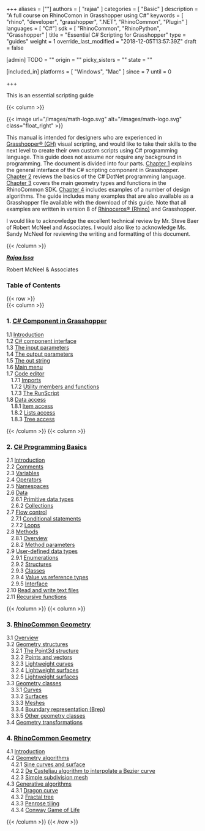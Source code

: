 +++
aliases = [""]
authors = [ "rajaa" ]
categories = [ "Basic" ]
description = "A full course on RhinoComon in Grasshopper using C#"
keywords = [ "rhino", "developer", "grasshopper", ".NET", "RhinoCommon", "Plugin"  ]
languages = [ "C#"]
sdk = [ "RhinoCommon", "RhinoPython", "Grasshopper" ]
title = "Essential C# Scripting for Grasshopper"
type = "guides"
weight = 1
override_last_modified = "2018-12-05T13:57:39Z"
draft = false

[admin]
TODO = ""
origin = ""
picky_sisters = ""
state = ""

[included_in]
platforms = [ "Windows", "Mac" ]
since = 7
until = 0

+++

This is an essential scripting guide

<div class="row">
<div class="col-12" markdown="1">   


</div>
{{< column >}}  

{{< image url="/images/math-logo.svg" alt="/images/math-logo.svg" class="float_right" >}}

This manual is intended for designers who are experienced in [Grasshopper® (GH)](www.grasshopper3d.com) visual scripting, and would like to take their skills to the next level to create their own custom scripts using C# programming language. This guide does not assume nor require any background in programming. The document is divided into four parts. [Chapter 1](/guides/general/essential-mathematics/vector-mathematics/) explains the general interface of the C# scripting component in Grasshopper. [Chapter 2](/guides/general/essential-mathematics/matrices-transformations/) reviews the basics of the C# DotNet programming language. [Chapter 3](/guides/general/essential-mathematics/parametric-curves-surfaces/) covers the main geometry types and functions in the RhinoCommon SDK. [Chapter 4](/guides/general/essential-mathematics/parametric-curves-surfaces/) includes examples of a number of design algorithms. The guide includes many examples that are also available as a Grasshopper file available with the download of this guide. Note that all examples are written in version 8 of [Rhinoceros® (Rhino)](www.rhino3d.com) and Grasshopper.

I would like to acknowledge the excellent technical review by Mr. Steve Baer of Robert McNeel and Associates. I would also like to acknowledge Ms. Sandy McNeel for reviewing the writing and formatting of this document.

{{< /column >}}  
</div>  

<div class="row">  
<div class="col-md-12" markdown="1">  

***[Rajaa Issa](https://discourse.mcneel.com/users/rajaa/activity)***

Robert McNeel & Associates

### Table of Contents  

</div>  
</div>  

{{< row >}}  
{{< column >}}  

### 1. [C# Component in Grasshopper](/guides/grasshopper/csharp-essentials/1-grasshopper-csharp-component/)
   1.1 [Introduction](/guides/grasshopper/csharp-essentials/1-grasshopper-csharp-component/)  
   1.2 [C# component interface](/guides/grasshopper/csharp-essentials/1-grasshopper-csharp-component/)  
   1.3 [The input parameters](/guides/grasshopper/csharp-essentials/1-grasshopper-csharp-component/)  
   1.4 [The output parameters](/guides/grasshopper/csharp-essentials/1-grasshopper-csharp-component/)  
   1.5 [The out string](/guides/grasshopper/csharp-essentials/1-grasshopper-csharp-component/)  
   1.6 [Main menu](/guides/grasshopper/csharp-essentials/1-grasshopper-csharp-component/)  
   1.7 [Code editor](/guides/grasshopper/csharp-essentials/1-grasshopper-csharp-component/)  
&nbsp;&nbsp; 1.7.1 [Imports](/guides/grasshopper/csharp-essentials/1-grasshopper-csharp-component/)  
&nbsp;&nbsp; 1.7.2 [Utility members and functions](/guides/grasshopper/csharp-essentials/1-grasshopper-csharp-component/)  
&nbsp;&nbsp; 1.7.3 [The RunScript](/guides/grasshopper/csharp-essentials/1-grasshopper-csharp-component/)  
   1.8 [Data access](/guides/grasshopper/csharp-essentials/1-grasshopper-csharp-component/)  
&nbsp;&nbsp; 1.8.1 [Item access](/guides/grasshopper/csharp-essentials/1-grasshopper-csharp-component/)  
&nbsp;&nbsp; 1.8.2 [Lists access](/guides/grasshopper/csharp-essentials/1-grasshopper-csharp-component/)  
&nbsp;&nbsp; 1.8.3 [Tree access](/guides/grasshopper/csharp-essentials/1-grasshopper-csharp-component/)  

{{< /column >}}
{{< column >}} 

### 2. [C# Programming Basics](/guides/grasshopper/csharp-essentials/1-grasshopper-csharp-component/)
   2.1 [Introduction](/guides/grasshopper/csharp-essentials/1-grasshopper-csharp-component/)  
   2.2 [Comments](/guides/grasshopper/csharp-essentials/1-grasshopper-csharp-component/)  
   2.3 [Variables](/guides/grasshopper/csharp-essentials/1-grasshopper-csharp-component/)  
   2.4 [Operators](/guides/grasshopper/csharp-essentials/1-grasshopper-csharp-component/)  
   2.5 [Namespaces](/guides/grasshopper/csharp-essentials/1-grasshopper-csharp-component/)  
   2.6 [Data](/guides/grasshopper/csharp-essentials/1-grasshopper-csharp-component/)  
&nbsp;&nbsp; 2.6.1 [Primitive data types](/guides/grasshopper/csharp-essentials/1-grasshopper-csharp-component/)  
&nbsp;&nbsp; 2.6.2 [Collections](/guides/grasshopper/csharp-essentials/1-grasshopper-csharp-component/)  
   2.7 [Flow control](/guides/grasshopper/csharp-essentials/1-grasshopper-csharp-component/)  
&nbsp;&nbsp; 2.7.1 [Conditional statements](/guides/grasshopper/csharp-essentials/1-grasshopper-csharp-component/)  
&nbsp;&nbsp; 2.7.2 [Loops](/guides/grasshopper/csharp-essentials/1-grasshopper-csharp-component/)  
   2.8 [Methods](/guides/grasshopper/csharp-essentials/1-grasshopper-csharp-component/)  
&nbsp;&nbsp; 2.8.1 [Overview](/guides/grasshopper/csharp-essentials/1-grasshopper-csharp-component/)  
&nbsp;&nbsp; 2.8.2 [Method parameters](/guides/grasshopper/csharp-essentials/1-grasshopper-csharp-component/)  
   2.9 [User-defined data types](/guides/grasshopper/csharp-essentials/1-grasshopper-csharp-component/)  
&nbsp;&nbsp; 2.9.1 [Enumerations](/guides/grasshopper/csharp-essentials/1-grasshopper-csharp-component/)  
&nbsp;&nbsp; 2.9.2 [Structures](/guides/grasshopper/csharp-essentials/1-grasshopper-csharp-component/)  
&nbsp;&nbsp; 2.9.3 [Classes](/guides/grasshopper/csharp-essentials/1-grasshopper-csharp-component/)  
&nbsp;&nbsp; 2.9.4 [Value vs reference types](/guides/grasshopper/csharp-essentials/1-grasshopper-csharp-component/)  
&nbsp;&nbsp; 2.9.5 [Interface](/guides/grasshopper/csharp-essentials/1-grasshopper-csharp-component/)  
   2.10 [Read and write text files](/guides/grasshopper/csharp-essentials/1-grasshopper-csharp-component/)  
   2.11 [Recursive functions](/guides/grasshopper/csharp-essentials/1-grasshopper-csharp-component/)  

{{< /column >}}
{{< column >}} 


### 3. [RhinoCommon Geometry](/guides/general/essential-mathematics/parametric-curves-surfaces/)

   3.1 [Overview](/guides/general/essential-mathematics/parametric-curves-surfaces/#31-parametric-curves)  
   3.2 [Geometry structures](/guides/general/essential-mathematics/parametric-curves-surfaces/#31-parametric-curves)  
&nbsp;&nbsp; 3.2.1 [The Point3d structure](/guides/grasshopper/csharp-essentials/1-grasshopper-csharp-component/)  
&nbsp;&nbsp; 3.2.2 [Points and vectors](/guides/grasshopper/csharp-essentials/1-grasshopper-csharp-component/)  
&nbsp;&nbsp; 3.2.3 [Lightweight curves](/guides/grasshopper/csharp-essentials/1-grasshopper-csharp-component/)  
&nbsp;&nbsp; 3.2.4 [Lightweight surfaces](/guides/grasshopper/csharp-essentials/1-grasshopper-csharp-component/)  
&nbsp;&nbsp; 3.2.5 [Lightweight surfaces](/guides/grasshopper/csharp-essentials/1-grasshopper-csharp-component/)  
   3.3 [Geometry classes](/guides/general/essential-mathematics/parametric-curves-surfaces/#31-parametric-curves)  
&nbsp;&nbsp; 3.3.1 [Curves](/guides/grasshopper/csharp-essentials/1-grasshopper-csharp-component/)  
&nbsp;&nbsp; 3.3.2 [Surfaces](/guides/grasshopper/csharp-essentials/1-grasshopper-csharp-component/)  
&nbsp;&nbsp; 3.3.3 [Meshes](/guides/grasshopper/csharp-essentials/1-grasshopper-csharp-component/)  
&nbsp;&nbsp; 3.3.4 [Boundary representation (Brep)](/guides/grasshopper/csharp-essentials/1-grasshopper-csharp-component/)  
&nbsp;&nbsp; 3.3.5 [Other geometry classes](/guides/grasshopper/csharp-essentials/1-grasshopper-csharp-component/)  
   3.4 [Geometry transformations](/guides/general/essential-mathematics/parametric-curves-surfaces/#31-parametric-curves)  

### 4. [RhinoCommon Geometry](/guides/general/essential-mathematics/parametric-curves-surfaces/)

   4.1 [Introduction](/guides/general/essential-mathematics/parametric-curves-surfaces/#31-parametric-curves)  
   4.2 [Geometry algorithms](/guides/general/essential-mathematics/parametric-curves-surfaces/#31-parametric-curves)  
&nbsp;&nbsp; 4.2.1 [Sine curves and surface](/guides/grasshopper/csharp-essentials/1-grasshopper-csharp-component/)  
&nbsp;&nbsp; 4.2.2 [De Casteljau algorithm to interpolate a Bezier curve](/guides/grasshopper/csharp-essentials/1-grasshopper-csharp-component/)  
&nbsp;&nbsp; 4.2.3 [Simple subdivision mesh](/guides/grasshopper/csharp-essentials/1-grasshopper-csharp-component/)  
   4.3 [Generative algorithms](/guides/general/essential-mathematics/parametric-curves-surfaces/#31-parametric-curves)  
&nbsp;&nbsp; 4.3.1 [Dragon curve](/guides/grasshopper/csharp-essentials/1-grasshopper-csharp-component/)  
&nbsp;&nbsp; 4.3.2 [Fractal tree](/guides/grasshopper/csharp-essentials/1-grasshopper-csharp-component/)  
&nbsp;&nbsp; 4.3.3 [Penrose tiling](/guides/grasshopper/csharp-essentials/1-grasshopper-csharp-component/)  
&nbsp;&nbsp; 4.3.4 [Conway Game of Life](/guides/grasshopper/csharp-essentials/1-grasshopper-csharp-component/)  

{{< /column >}}
{{< /row >}}
